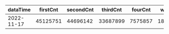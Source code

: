 |dataTime|firstCnt|secondCnt|thirdCnt|fourCnt|winCnt|vrate|wrate|
|-|-|-|-|-|-|-|-|
|2022-11-17|45125751|44696142|33687899|7575857|1823005|0%|0%|